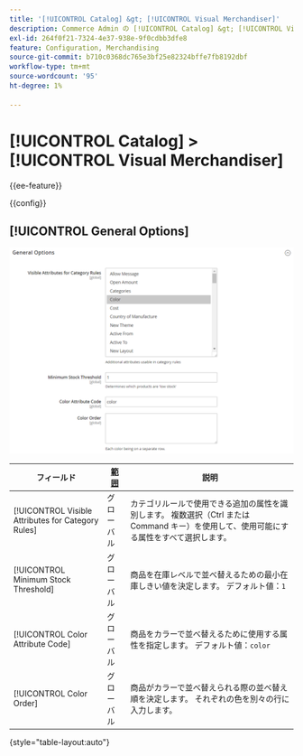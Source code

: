 ```yaml
---
title: '[!UICONTROL Catalog] &gt; [!UICONTROL Visual Merchandiser]'
description: Commerce Admin の [!UICONTROL Catalog] &gt; [!UICONTROL Visual Merchandiser] ページで設定を確認します。
exl-id: 264f0f21-7324-4e37-938e-9f0cdbb3dfe8
feature: Configuration, Merchandising
source-git-commit: b710c0368dc765e3bf25e82324bffe7fb8192dbf
workflow-type: tm+mt
source-wordcount: '95'
ht-degree: 1%

---
```


# [!UICONTROL Catalog] > [!UICONTROL Visual Merchandiser]

{{ee-feature}}

{{config}}

## [!UICONTROL General Options]

![ 一般オプション ](./assets/catalog-visual-merchandiser-general-options.png)<!-- zoom -->

<!-- [General Options](https://docs.magento.com/user-guide/marketing/visual-merchandiser-configuration.html) -->

| フィールド | [ 範囲 ](../../getting-started/websites-stores-views.md#scope-settings) | 説明 |
|--- |--- |--- |
| [!UICONTROL Visible Attributes for Category Rules] | グローバル | カテゴリルールで使用できる追加の属性を識別します。 複数選択（Ctrl または Command キー）を使用して、使用可能にする属性をすべて選択します。 |
| [!UICONTROL Minimum Stock Threshold] | グローバル | 商品を在庫レベルで並べ替えるための最小在庫しきい値を決定します。 デフォルト値：`1` |
| [!UICONTROL Color Attribute Code] | グローバル | 商品をカラーで並べ替えるために使用する属性を指定します。 デフォルト値：`color` |
| [!UICONTROL Color Order] | グローバル | 商品がカラーで並べ替えられる際の並べ替え順を決定します。 それぞれの色を別々の行に入力します。 |

{style="table-layout:auto"}

